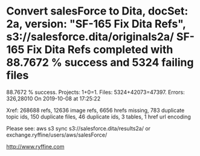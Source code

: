 # Convert salesForce to Dita, docSet: 2a, version: "SF-165 Fix Dita Refs", s3://salesforce.dita/originals2a/ SF-165 Fix Dita Refs completed with 88.7672 % success and 5324 failing files

88.7672 % success. Projects: 1+0=1.  Files: 5324+42073=47397. Errors: 326,28010  On 2019-10-08 at 17:25:22

Xref: 268688 refs, 12636 image refs, 6656 hrefs missing, 783 duplicate topic ids, 150 duplicate files, 46 duplicate ids, 3 tables, 1 href url encoding

Please see: aws s3 sync s3://salesforce.dita/results2a/ or exchange.ryffine/users/aws/salesForce/

http://www.ryffine.com
